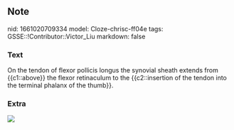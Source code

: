 ## Note
nid: 1661020709334
model: Cloze-chrisc-ff04e
tags: GSSE::!Contributor::Victor_Liu
markdown: false

### Text
On the tendon of flexor pollicis longus the synovial sheath extends from {{c1::above}} the flexor retinaculum to the {{c2::insertion of the tendon into the terminal phalanx of the thumb}}.

### Extra
<img src="paste-08799001b280a0b9c7070565ff2bb2ce0ddff795.jpg">
